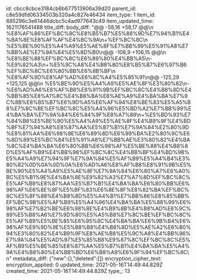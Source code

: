 id: cbcc8cbce3184cb6b677513906a39d20
parent_id: c8e59dfd06334503b320a4c827e46434
item_type: 1
item_id: 685296c3e61446dcbc5c4ad977643c49
item_updated_time: 1621176541488
title_diff: 
body_diff: "@@ -58,16 +58,17 @@\\n %E8%AF%86%EF%BC%8C%E8%B5%B7%E5%88%9D%E7%94%B1%E4%BA%8E%E8%AF%AF%E4%BC%9A\\n+%EF%BC%8C\\n %E5%BE%90%E5%A4%A9%E5%AE%8F%E7%BB%99%E5%91%A8%E7%BB%AE%E7%9A%84%E5%8D%B0\\n@@ -106,9 +106,15 @@\\n %E8%BE%88%EF%BC%8C%E6%89%80%E4%BB%A5\\n-%E9%82%A3\\n+%E5%9C%A8%E4%B8%80%E8%B5%B7%E6%97%B6%EF%BC%8C%E6%80%BB%E6%8B%BF\\n %E8%AF%9D%E8%AF%AD%E6%8C%A4%E5%85%91\\n@@ -125,29 +125,125 @@\\n %E5%BE%90%E5%A4%A9%E5%AE%8F%E3%80%82\\n-%E6%AD%A6%E8%AF%B8%E8%91%9B%EF%BC%8C%E4%B8%8D%E4%BB%85%E8%A1%8C%E4%B8%BA%E8%AE%A9%E4%BA%BA%E7%9C%8B%E8%B5%B7%E6%9D%A5%E6%AF%94%E8%BE%83%E5%A5%B8%E7%8C%BE%EF%BC%8C%E5%A4%96%E5%BD%A2%E7%BB%99%E4%BA%BA%E7%9A%84%E6%84%9F%E8%A7%89\\n+%E5%BD%93%E7%84%B6%E5%BE%90%E5%A4%A9%E5%AE%8F%E4%B9%9F%E4%BD%BF%E7%94%A8%E8%87%AA%E5%B7%B1%E7%9A%84%E2%80%9D%E8%81%AA%E6%98%8E%E6%89%8D%E6%99%BA%E2%80%9C%E6%8D%89%E5%BC%84%E5%91%A8%E7%BB%AE%E3%80%82%E4%BA%8C%E4%BA%BA%E6%80%BB%E6%98%AF%E5%BE%88%E4%B8%8D%E5%AF%B9%E4%BB%98%EF%BC%8C%E4%BB%BF%E4%BD%9B%E5%A4%A9%E7%94%9F%E7%9A%84%E5%AF%B9%E5%A4%B4%E3%80%82%0D%0A%0D%0A%E6%AD%A6%E8%AF%B8%E8%91%9B%E5%BE%90%E5%A4%A9%E5%AE%8F%E7%9A%84%E6%80%A7%E6%A0%BC%E5%B1%9E%E4%BA%8E%E9%82%A3%E7%A7%8D%EF%BC%8C%E5%AF%B9%E8%87%AA%E5%B7%B1%E4%BA%BA%E6%80%BB%E6%98%AF%E6%8E%8F%E5%BF%83%E6%8E%8F%E8%82%BA%EF%BC%8C%E5%8F%88%E4%B8%8D%E5%A4%B1%E7%BB%86%E8%85%BB%EF%BC%9B%E5%AF%B9%E5%A4%96%E4%BA%BA%E5%88%99%E6%98%AF%E7%B2%BE%E6%98%8E%E4%B9%8B%E4%B8%AD%E6%9C%89%E5%B8%A6%E7%9D%80%E5%A5%B8%E7%8C%BE%EF%BC%8C%E5%AF%B9%E5%BE%85%E6%95%8C%E4%BA%BA%E6%9B%B4%E6%98%AF%E9%9D%9E%E5%B8%B8%E4%B8%8D%E5%AE%A2%E6%B0%94%E3%80%82%E4%B9%9F%E8%AE%B8%E5%9C%A8%E4%BB%96%E7%9A%84%E5%AD%97%E5%85%B8%E9%87%8C%EF%BC%8C%E5%AF%B9%E5%BE%85%E8%87%AA%E5%B7%B1%E4%BA%BA%E5%A4%9A%E4%B8%80%E4%BB%BD%E6%B8%A9%E6%9F%94%EF%BC%8C\\n"
metadata_diff: {"new":{},"deleted":[]}
encryption_cipher_text: 
encryption_applied: 0
updated_time: 2021-05-16T14:49:44.829Z
created_time: 2021-05-16T14:49:44.829Z
type_: 13